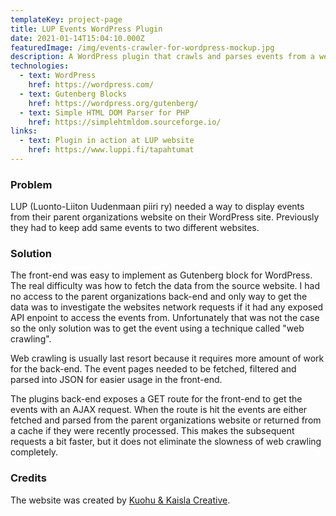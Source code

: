 ```yaml
---
templateKey: project-page
title: LUP Events WordPress Plugin
date: 2021-01-14T15:04:10.000Z
featuredImage: /img/events-crawler-for-wordpress-mockup.jpg
description: A WordPress plugin that crawls and parses events from a website and displays them in another.
technologies:
  - text: WordPress
    href: https://wordpress.com/
  - text: Gutenberg Blocks
    href: https://wordpress.org/gutenberg/
  - text: Simple HTML DOM Parser for PHP
    href: https://simplehtmldom.sourceforge.io/
links:
  - text: Plugin in action at LUP website
    href: https://www.luppi.fi/tapahtumat
---
```


### Problem

LUP (Luonto-Liiton Uudenmaan piiri ry) needed a way to display events from their parent organizations website on their WordPress site. Previously they had to keep add same events to two different websites.

### Solution

The front-end was easy to implement as Gutenberg block for WordPress. The real difficulty was how to fetch the data from the source website. I had no access to the parent organizations back-end and only way to get the data was to investigate the websites network requests if it had any exposed API enpoint to access the events from. Unfortunately that was not the case so the only solution was to get the event using a technique called "web crawling".

Web crawling is usually last resort because it requires more amount of work for the back-end. The event pages needed to be fetched, filtered and parsed into JSON for easier usage in the front-end.

The plugins back-end exposes a GET route for the front-end to get the events with an AJAX request. When the route is hit the events are either fetched and parsed from the parent organizations website or returned from a cache if they were recently processed. This makes the subsequent requests a bit faster, but it does not eliminate the slowness of web crawling completely.

### Credits

The website was created by [Kuohu & Kaisla Creative](https://kuohukaisla.com).